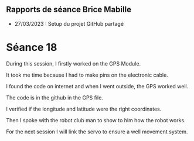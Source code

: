 ## Rapports de séance Brice Mabille

- 27/03/2023 : Setup du projet GitHub partagé

# Séance 18

During this session, I firstly worked on the GPS Module. 

It took me time because I had to make pins on the electronic cable.

I found the code on internet and when I went outside, the GPS worked well. 

The code is in the github in the GPS file.

I verified if the longitude and latitude were the right coordinates.

Then I spoke with the robot club man to show to him how the robot works.

For the next session I will link the servo to ensure a well movement system.